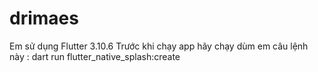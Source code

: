 # drimaes
Em sử dụng Flutter 3.10.6
Trước khi chạy app hãy chạy dùm em câu lệnh này : dart run flutter_native_splash:create
